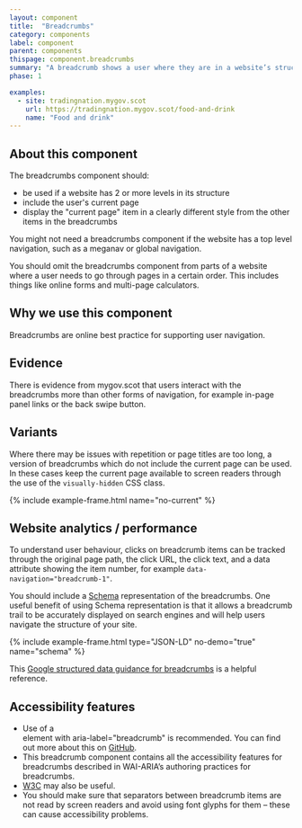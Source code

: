 ```yaml
---
layout: component
title:  "Breadcrumbs"
category: components
label: component
parent: components
thispage: component.breadcrumbs
summary: "A breadcrumb shows a user where they are in a website’s structure. It also presents links to pages higher in the site’s structure, such as a home page."
phase: 1

examples:
  - site: tradingnation.mygov.scot
    url: https://tradingnation.mygov.scot/food-and-drink
    name: "Food and drink"
---
```


## About this component

The breadcrumbs component should:

*	be used if a website has 2 or more levels in its structure
*	include the user's current page
*	display the "current page" item in a clearly different style from the other items in the breadcrumbs

You might not need a breadcrumbs component if the website has a top level navigation, such as a meganav or global navigation.

You should omit the breadcrumbs component from parts of a website where a user needs to go through pages in a certain order. This includes things like online forms and multi-page calculators.

## Why we use this component

Breadcrumbs are online best practice for supporting user navigation.

## Evidence

There is evidence from mygov.scot that users interact with the breadcrumbs more than other forms of navigation, for example in-page panel links or the back swipe button.

## Variants

Where there may be issues with repetition or page titles are too long, a version of breadcrumbs which do not include the current page can be used. In these cases keep the current page available to screen readers through the use of the <code>visually-hidden</code> CSS class.

{% include example-frame.html name="no-current" %}

## Website analytics / performance 

To understand user behaviour, clicks on breadcrumb items can be tracked through the original page path, the click URL, the click text, and a data attribute showing the item number, for example <code>data-navigation="breadcrumb-1"</code>.

You should include a [Schema](https://schema.org) representation of the breadcrumbs. One useful benefit of using Schema representation is that it allows a breadcrumb trail to be accurately displayed on search engines and will help users navigate the structure of your site.

{% include example-frame.html type="JSON-LD" no-demo="true" name="schema" %}

This [Google structured data guidance for breadcrumbs](https://developers.google.com/search/docs/data-types/breadcrumb) is a helpful reference.

## Accessibility features

* Use of a <nav> element with aria-label="breadcrumb" is recommended. You can find out more about this on [GitHub](https://github.com/alphagov/govuk-design-system-backlog/issues/33).
* This breadcrumb component contains all the accessibility features for breadcrumbs described in WAI-ARIA’s authoring practices for breadcrumbs.
* [W3C](https://www.w3.org/TR/wai-aria-practices/examples/breadcrumb/index.html) may also be useful.
* You should make sure that separators between breadcrumb items are not read by screen readers and avoid using font glyphs for them – these can cause accessibility problems.
